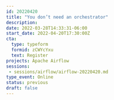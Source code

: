 ```yaml
---
id: 20220420
title: "You don’t need an orchestrator"
description: 
date: 2022-03-28T14:33:31-06:00
start_date: 2022-04-20T17:30:00Z
cta: 
  type: typeform
  formid: zCWYcYxu
  text: Register
projects: Apache Airflow
sessions: 
 - sessions/airflow/airflow-20220420.md
type_event: Online
status: previous
draft: false
---
```




